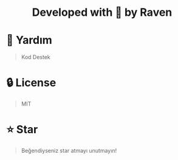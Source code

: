 <div align="center">
    <h1>Developed with 💙 by Raven</h1>
</div>

# 📜 Yardım
> Kod Destek
>

# 🔒 License
> MIT

# ⭐ Star
> Beğendiyseniz star atmayı unutmayın!
